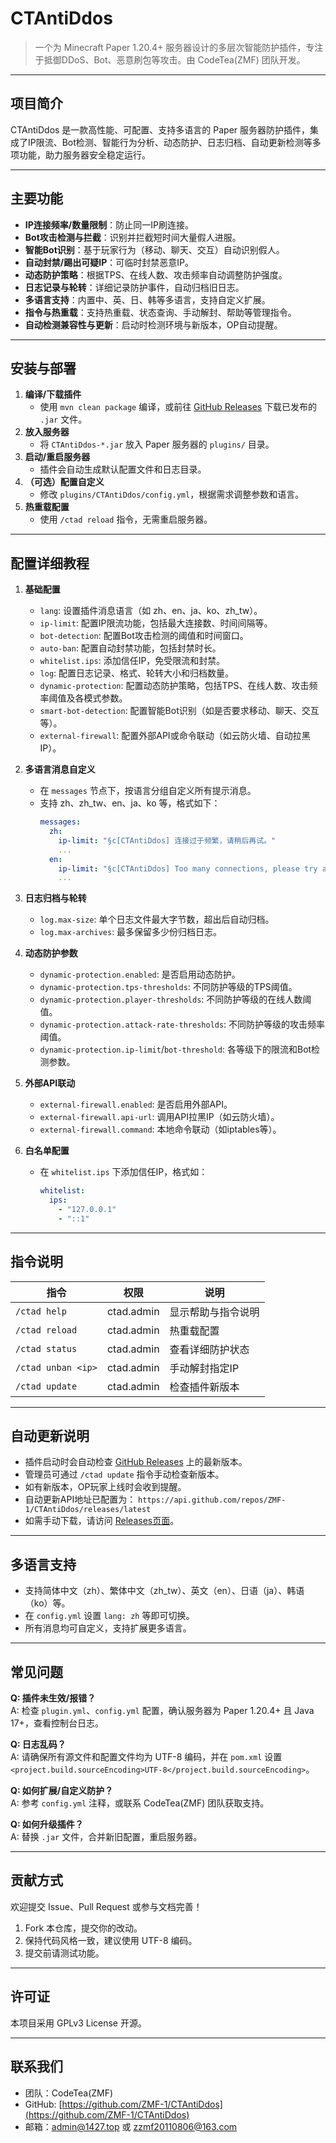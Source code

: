 # CTAntiDdos

> 一个为 Minecraft Paper 1.20.4+ 服务器设计的多层次智能防护插件，专注于抵御DDoS、Bot、恶意刷包等攻击。由 CodeTea(ZMF) 团队开发。

---

## 项目简介

CTAntiDdos 是一款高性能、可配置、支持多语言的 Paper 服务器防护插件，集成了IP限流、Bot检测、智能行为分析、动态防护、日志归档、自动更新检测等多项功能，助力服务器安全稳定运行。

---

## 主要功能
- **IP连接频率/数量限制**：防止同一IP刷连接。
- **Bot攻击检测与拦截**：识别并拦截短时间大量假人进服。
- **智能Bot识别**：基于玩家行为（移动、聊天、交互）自动识别假人。
- **自动封禁/踢出可疑IP**：可临时封禁恶意IP。
- **动态防护策略**：根据TPS、在线人数、攻击频率自动调整防护强度。
- **日志记录与轮转**：详细记录防护事件，自动归档旧日志。
- **多语言支持**：内置中、英、日、韩等多语言，支持自定义扩展。
- **指令与热重载**：支持热重载、状态查询、手动解封、帮助等管理指令。
- **自动检测兼容性与更新**：启动时检测环境与新版本，OP自动提醒。

---

## 安装与部署

1. **编译/下载插件**
   - 使用 `mvn clean package` 编译，或前往 [GitHub Releases](https://github.com/ZMF-1/CTAntiDdos/releases) 下载已发布的 `.jar` 文件。
2. **放入服务器**
   - 将 `CTAntiDdos-*.jar` 放入 Paper 服务器的 `plugins/` 目录。
3. **启动/重启服务器**
   - 插件会自动生成默认配置文件和日志目录。
4. **（可选）配置自定义**
   - 修改 `plugins/CTAntiDdos/config.yml`，根据需求调整参数和语言。
5. **热重载配置**
   - 使用 `/ctad reload` 指令，无需重启服务器。

---

## 配置详细教程

1. **基础配置**
   - `lang`: 设置插件消息语言（如 zh、en、ja、ko、zh_tw）。
   - `ip-limit`: 配置IP限流功能，包括最大连接数、时间间隔等。
   - `bot-detection`: 配置Bot攻击检测的阈值和时间窗口。
   - `auto-ban`: 配置自动封禁功能，包括封禁时长。
   - `whitelist.ips`: 添加信任IP，免受限流和封禁。
   - `log`: 配置日志记录、格式、轮转大小和归档数量。
   - `dynamic-protection`: 配置动态防护策略，包括TPS、在线人数、攻击频率阈值及各模式参数。
   - `smart-bot-detection`: 配置智能Bot识别（如是否要求移动、聊天、交互等）。
   - `external-firewall`: 配置外部API或命令联动（如云防火墙、自动拉黑IP）。

2. **多语言消息自定义**
   - 在 `messages` 节点下，按语言分组自定义所有提示消息。
   - 支持 zh、zh_tw、en、ja、ko 等，格式如下：
     ```yaml
     messages:
       zh:
         ip-limit: "§c[CTAntiDdos] 连接过于频繁，请稍后再试。"
         ...
       en:
         ip-limit: "§c[CTAntiDdos] Too many connections, please try again later."
         ...
     ```

3. **日志归档与轮转**
   - `log.max-size`: 单个日志文件最大字节数，超出后自动归档。
   - `log.max-archives`: 最多保留多少份归档日志。

4. **动态防护参数**
   - `dynamic-protection.enabled`: 是否启用动态防护。
   - `dynamic-protection.tps-thresholds`: 不同防护等级的TPS阈值。
   - `dynamic-protection.player-thresholds`: 不同防护等级的在线人数阈值。
   - `dynamic-protection.attack-rate-thresholds`: 不同防护等级的攻击频率阈值。
   - `dynamic-protection.ip-limit`/`bot-threshold`: 各等级下的限流和Bot检测参数。

5. **外部API联动**
   - `external-firewall.enabled`: 是否启用外部API。
   - `external-firewall.api-url`: 调用API拉黑IP（如云防火墙）。
   - `external-firewall.command`: 本地命令联动（如iptables等）。

6. **白名单配置**
   - 在 `whitelist.ips` 下添加信任IP，格式如：
     ```yaml
     whitelist:
       ips:
         - "127.0.0.1"
         - "::1"
     ```

---

## 指令说明

| 指令                | 权限         | 说明                       |
|---------------------|--------------|----------------------------|
| `/ctad help`        | ctad.admin   | 显示帮助与指令说明         |
| `/ctad reload`      | ctad.admin   | 热重载配置                 |
| `/ctad status`      | ctad.admin   | 查看详细防护状态           |
| `/ctad unban <ip>`  | ctad.admin   | 手动解封指定IP             |
| `/ctad update`      | ctad.admin   | 检查插件新版本             |

---

## 自动更新说明

- 插件启动时会自动检查 [GitHub Releases](https://github.com/ZMF-1/CTAntiDdos/releases) 上的最新版本。
- 管理员可通过 `/ctad update` 指令手动检查新版本。
- 如有新版本，OP玩家上线时会收到提醒。
- 自动更新API地址已配置为：
  `https://api.github.com/repos/ZMF-1/CTAntiDdos/releases/latest`
- 如需手动下载，请访问 [Releases页面](https://github.com/ZMF-1/CTAntiDdos/releases)。

---

## 多语言支持

- 支持简体中文（zh）、繁体中文（zh_tw）、英文（en）、日语（ja）、韩语（ko）等。
- 在 `config.yml` 设置 `lang: zh` 等即可切换。
- 所有消息均可自定义，支持扩展更多语言。

---

## 常见问题

**Q: 插件未生效/报错？**  
A: 检查 `plugin.yml`、`config.yml` 配置，确认服务器为 Paper 1.20.4+ 且 Java 17+，查看控制台日志。

**Q: 日志乱码？**  
A: 请确保所有源文件和配置文件均为 UTF-8 编码，并在 `pom.xml` 设置 `<project.build.sourceEncoding>UTF-8</project.build.sourceEncoding>`。

**Q: 如何扩展/自定义防护？**  
A: 参考 `config.yml` 注释，或联系 CodeTea(ZMF) 团队获取支持。

**Q: 如何升级插件？**  
A: 替换 `.jar` 文件，合并新旧配置，重启服务器。

---

## 贡献方式

欢迎提交 Issue、Pull Request 或参与文档完善！

1. Fork 本仓库，提交你的改动。
2. 保持代码风格一致，建议使用 UTF-8 编码。
3. 提交前请测试功能。

---

## 许可证

本项目采用 GPLv3 License 开源。

---

## 联系我们

- 团队：CodeTea(ZMF)
- GitHub: [https://github.com/ZMF-1/CTAntiDdos](https://github.com/ZMF-1/CTAntiDdos)
- 邮箱：admin@1427.top 或 zzmf20110806@163.com